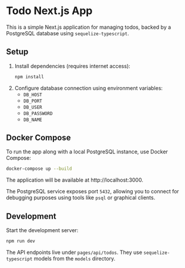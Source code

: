 # Todo Next.js App

This is a simple Next.js application for managing todos, backed by a PostgreSQL database using `sequelize-typescript`.

## Setup
1. Install dependencies (requires internet access):
   ```bash
   npm install
   ```
2. Configure database connection using environment variables:
   - `DB_HOST`
   - `DB_PORT`
   - `DB_USER`
   - `DB_PASSWORD`
   - `DB_NAME`

## Docker Compose
To run the app along with a local PostgreSQL instance, use Docker Compose:

```bash
docker-compose up --build
```

The application will be available at http://localhost:3000.

The PostgreSQL service exposes port `5432`, allowing you to connect for
debugging purposes using tools like `psql` or graphical clients.

## Development
Start the development server:
```bash
npm run dev
```

The API endpoints live under `pages/api/todos`. They use `sequelize-typescript` models from the `models` directory.
